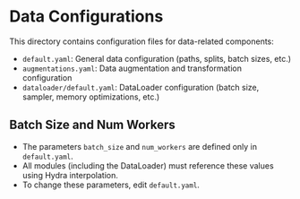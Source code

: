 # Data Configurations

This directory contains configuration files for data-related components:

- `default.yaml`: General data configuration (paths, splits, batch sizes, etc.)
- `augmentations.yaml`: Data augmentation and transformation configuration
- `dataloader/default.yaml`: DataLoader configuration (batch size, sampler, memory optimizations, etc.)

## Batch Size and Num Workers

- The parameters `batch_size` and `num_workers` are defined only in `default.yaml`.
- All modules (including the DataLoader) must reference these values using Hydra interpolation.
- To change these parameters, edit `default.yaml`.
